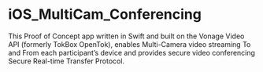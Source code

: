 # iOS_MultiCam_Conferencing
This Proof of Concept app written in Swift and built on the Vonage Video API (formerly TokBox OpenTok), enables Multi-Camera video streaming To and From each participant’s device and provides secure video conferencing Secure Real-time Transfer Protocol.
